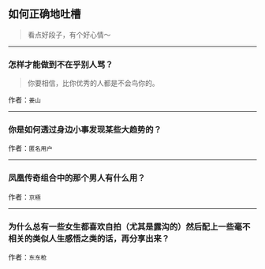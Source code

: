 ## 如何正确地吐槽

> 看点好段子，有个好心情～


 
---

### 怎样才能做到不在乎别人骂？

> 你要相信，比你优秀的人都是不会鸟你的。


作者：`姜山`

---

### 你是如何透过身边小事发现某些大趋势的？

> 


作者：`匿名用户`

---

### 凤凰传奇组合中的那个男人有什么用？

> 


作者：`京極`

---

### 为什么总有一些女生都喜欢自拍（尤其是露沟的）然后配上一些毫不相关的类似人生感悟之类的话，再分享出来？

> 


作者：`东东枪`
